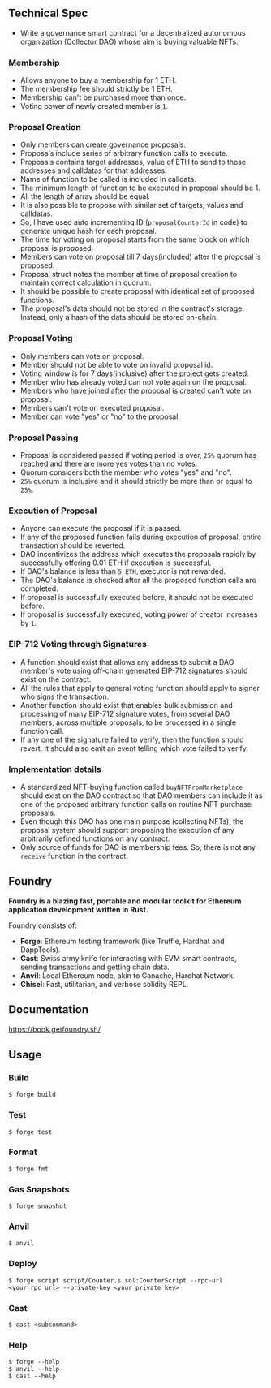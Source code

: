
## Technical Spec
<!-- Here you should list your DAO specification. You have some flexibility on how you want your DAO's voting system to work and Proposals should be stored, and you need to document that here so that your staff micro-auditor knows what spec to compare your implementation to.  -->

- Write a governance smart contract for a decentralized autonomous organization (Collector DAO) whose aim is buying valuable NFTs.

### Membership

- Allows anyone to buy a membership for 1 ETH.
- The membership fee should strictly be 1 ETH.
- Membership can't be purchased more than once. 
- Voting power of newly created member is `1`.

### Proposal Creation

- Only members can create governance proposals.
- Proposals include series of arbitrary function calls to execute.
- Proposals contains target addresses, value of ETH to send to those addresses and calldatas for that addresses.
- Name of function to be called is included in calldata.
- The minimum length of function to be executed in proposal should be 1.
- All the length of array should be equal.
- It is also possible to propose with similar set of targets, values and calldatas.
- So, I have used auto incrementing ID (`proposalCounterId` in code) to generate unique hash for each proposal.
- The time for voting on proposal starts from the same block on which proposal is proposed.
- Members can vote on proposal till 7 days(included) after the proposal is proposed.
- Proposal struct notes the member at time of proposal creation to maintain correct calculation in quorum.
- It should be possible to create proposal with identical set of proposed functions.
- The proposal's data should not be stored in the contract's storage. Instead, only a hash of the data should be stored on-chain.


### Proposal Voting

- Only members can vote on proposal.
- Member should not be able to vote on invalid proposal id. 
- Voting window is for 7 days(inclusive) after the project gets created.
- Member who has already voted can not vote again on the proposal.
- Members who have joined after the proposal is created can't vote on proposal.
- Members can't vote on executed proposal.
- Member can vote "yes" or "no" to the proposal.

### Proposal Passing

- Proposal is considered passed if voting period is over, `25%` quorum has reached and there are more yes votes than no votes.
- Quorum considers both the member who votes "yes" and "no".
- `25%` quorum is inclusive and it should strictly be more than or equal to `25%`.

### Execution of Proposal

- Anyone can execute the proposal if it is passed.
- If any of the proposed function fails during execution of proposal, entire transaction should be reverted.
- DAO incentivizes the address which executes the proposals rapidly by successfully offering 0.01 ETH if execution is successful.
- If DAO's balance is less than `5 ETH`, executor is not rewarded.
- The DAO's balance is checked after all the proposed function calls are completed.
- If proposal is successfully executed before, it should not be executed before.
- If proposal is successfully executed, voting power of creator increases by `1`. 

### EIP-712 Voting through Signatures

- A function should exist that allows any address to submit a DAO member's vote using off-chain generated EIP-712 signatures should exist on the contract.
- All the rules that apply to general voting function should apply to signer who signs the transaction.
- Another function should exist that enables bulk submission and processing of many EIP-712 signature votes, from several DAO members, across multiple proposals, to be processed in a single function call.
- If any one of the signature failed to verify, then the function should revert. It should also emit an event telling which vote failed to verify.

### Implementation details

- A standardized NFT-buying function called `buyNFTFromMarketplace` should exist on the DAO contract so that DAO members can include it as one of the proposed arbitrary function calls on routine NFT purchase proposals.
- Even though this DAO has one main purpose (collecting NFTs), the proposal system should support proposing the execution of any arbitrarily defined functions on any contract.
- Only source of funds for DAO is membership fees. So, there is not any `receive` function in the contract.



## Foundry

**Foundry is a blazing fast, portable and modular toolkit for Ethereum application development written in Rust.**

Foundry consists of:

-   **Forge**: Ethereum testing framework (like Truffle, Hardhat and DappTools).
-   **Cast**: Swiss army knife for interacting with EVM smart contracts, sending transactions and getting chain data.
-   **Anvil**: Local Ethereum node, akin to Ganache, Hardhat Network.
-   **Chisel**: Fast, utilitarian, and verbose solidity REPL.

## Documentation

https://book.getfoundry.sh/

## Usage

### Build

```shell
$ forge build
```

### Test

```shell
$ forge test
```

### Format

```shell
$ forge fmt
```

### Gas Snapshots

```shell
$ forge snapshot
```

### Anvil

```shell
$ anvil
```

### Deploy

```shell
$ forge script script/Counter.s.sol:CounterScript --rpc-url <your_rpc_url> --private-key <your_private_key>
```

### Cast

```shell
$ cast <subcommand>
```

### Help

```shell
$ forge --help
$ anvil --help
$ cast --help
```
